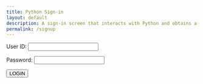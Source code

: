 ```yaml
---
title: Python Sign-in
layout: default
description: A sign-in screen that interacts with Python and obtains a user.
permalink: /signup
---
```


<form id="form">
    <p><label>
        User ID:
        <input type="text" name="name" id="name" required="" />
    </label></p>
    <p><label>
        Password:
        <input type="password" name="password" id="password" required="" />
    </label></p>
     <button onclick="window.location.href = 'https:/genechang1.github.io/TGDKPD_reunion_fort_batman/';">LOGIN</button>
    <p id="message"></p>
</form>

<script>
    // URL for deployment
    document.getElementById("form").onsubmit = (event) => {
        event.preventDefault()
        console.log("Chase is Gay")
    }
    document.getElementById("form").onsubmit = (event) => {
        event.preventDefault()
    var url = "https://tngc.nighthawkcodescrums.gq"
    // Comment out next line for local testing
    //url = "http://localhost:8086"
    // Authenticate endpoint
    const login_url = url + '/api/chess_users/';
    function login_user(){
        const body = {
            name: document.getElementById("name").value,
            password: document.getElementById("password").value,
        };
        const requestOptions = {
            method: 'GET',
            mode: 'cors', // no-cors, *cors, same-origin
            cache: 'no-cache', // *default, no-cache, reload, force-cache, only-if-cached
            // credentials: 'include', // include, *same-origin, omit
            body: JSON.stringify(body),
            headers: {
                "Content-Type": "application/json",
            },
        };
        fetch(login_url, requestOptions);
        .then(response => {
            // trap error response from Web API
            if (response.status !== 200) {
                const message = 'Login error: ' + response.status + " " + response.statusText;
                document.getElementById("message").innerHTML = message;
                localStorage.removeItem("name");
                localStorage.removeItem("visitor");
                return
                console.log("Chase is cool");
                return('login successful');
            }
            // Valid response will contain json data
            response.json().then(data => {
                const message = 'Login success: ' + data.name;
                document.getElementById("message").innerHTML = message;
                localStorage.setItem("name", data.name);
                localStorage.setItem("visitor", data.name);
                console.log("Chase is Gaya");
            })
        })}
    }
</script>